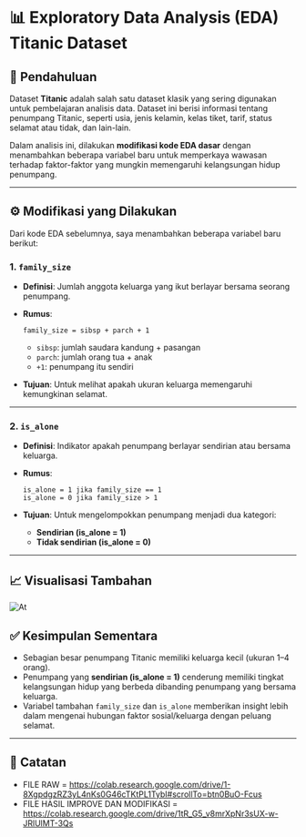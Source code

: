 # 📊 Exploratory Data Analysis (EDA) Titanic Dataset

## 📝 Pendahuluan

Dataset **Titanic** adalah salah satu dataset klasik yang sering digunakan untuk pembelajaran analisis data. Dataset ini berisi informasi tentang penumpang Titanic, seperti usia, jenis kelamin, kelas tiket, tarif, status selamat atau tidak, dan lain-lain.

Dalam analisis ini, dilakukan **modifikasi kode EDA dasar** dengan menambahkan beberapa variabel baru untuk memperkaya wawasan terhadap faktor-faktor yang mungkin memengaruhi kelangsungan hidup penumpang.

---

## ⚙️ Modifikasi yang Dilakukan

Dari kode EDA sebelumnya, saya menambahkan beberapa variabel baru berikut:

### 1. `family_size`

* **Definisi**: Jumlah anggota keluarga yang ikut berlayar bersama seorang penumpang.

* **Rumus**:

  ```
  family_size = sibsp + parch + 1
  ```

  * `sibsp`: jumlah saudara kandung + pasangan
  * `parch`: jumlah orang tua + anak
  * `+1`: penumpang itu sendiri

* **Tujuan**: Untuk melihat apakah ukuran keluarga memengaruhi kemungkinan selamat.

---

### 2. `is_alone`

* **Definisi**: Indikator apakah penumpang berlayar sendirian atau bersama keluarga.

* **Rumus**:

  ```
  is_alone = 1 jika family_size == 1
  is_alone = 0 jika family_size > 1
  ```

* **Tujuan**: Untuk mengelompokkan penumpang menjadi dua kategori:

  * **Sendirian (is\_alone = 1)**
  * **Tidak sendirian (is\_alone = 0)**

---

## 📈 Visualisasi Tambahan
![At](images/nama_file.png)
## ✅ Kesimpulan Sementara

* Sebagian besar penumpang Titanic memiliki keluarga kecil (ukuran 1–4 orang).
* Penumpang yang **sendirian (is\_alone = 1)** cenderung memiliki tingkat kelangsungan hidup yang berbeda dibanding penumpang yang bersama keluarga.
* Variabel tambahan `family_size` dan `is_alone` memberikan insight lebih dalam mengenai hubungan faktor sosial/keluarga dengan peluang selamat.

---

## 📂 Catatan

* FILE RAW = https://colab.research.google.com/drive/1-8XgpdgzRZ3yL4nKs0G46cTKtPL1TybI#scrollTo=btn0BuO-Fcus
* FILE HASIL IMPROVE DAN MODIFIKASI = https://colab.research.google.com/drive/1tR_G5_v8mrXpNr3sUX-w-JRlUlMT-3Qs
